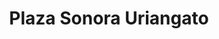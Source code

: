 ---
title: "Plaza Sonora Uriangato"
url: /uriangato/plaza-sonora-uriangato/
shop: centro comercial
---